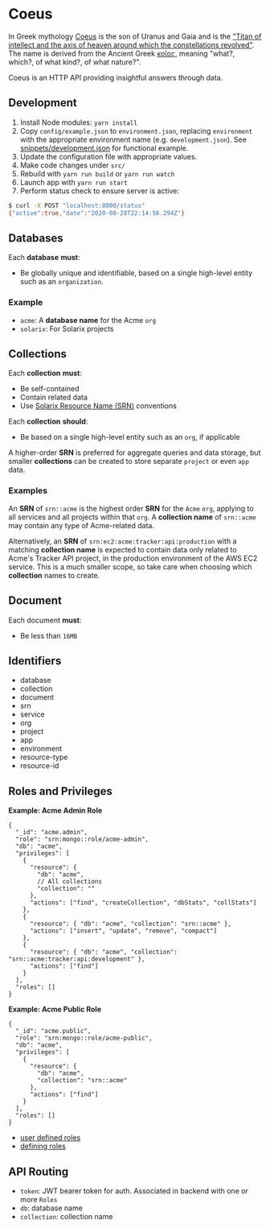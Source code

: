 # Coeus

In Greek mythology [Coeus](https://en.wikipedia.org/wiki/Coeus) is the son of Uranus and Gaia and is the ["Titan of intellect and the axis of heaven around which the constellations revolved"](https://en.wikipedia.org/wiki/List_of_Greek_mythological_figures#Titans_and_Titanesses). The name is derived from the Ancient Greek [κοῖος](https://en.wiktionary.org/wiki/%CE%9A%CE%BF%E1%BF%96%CE%BF%CF%82), meaning "what?, which?, of what kind?, of what nature?".

Coeus is an HTTP API providing insightful answers through data.

## Development

1. Install Node modules: `yarn install`
2. Copy `config/example.json` to `environment.json`, replacing `environment` with the appropriate environment name (e.g. `development.json`).  See [snippets/development.json](https://gitlab.solarixdigital.com/solarix/core/soldata/coeus/snippets/20) for functional example.
3. Update the configuration file with appropriate values.
4. Make code changes under `src/`
5. Rebuild with `yarn run build` or `yarn run watch`
6. Launch app with `yarn run start`
7. Perform status check to ensure server is active:

```bash
$ curl -X POST "localhost:8000/status"
{"active":true,"date":"2020-08-28T22:14:56.294Z"}
```

## Databases

Each **database** **must**:

- Be globally unique and identifiable, based on a single high-level entity such as an `organization`.

### Example

- `acme`: A **database name** for the Acme `org`
- `solarix`: For Solarix projects

## Collections

Each **collection** **must**:

- Be self-contained
- Contain related data
- Use [Solarix Resource Name (SRN)](https://docs.solarix.tools/solarix-resource-names) conventions

Each **collection** **should**:

- Be based on a single high-level entity such as an `org`, if applicable

A higher-order **SRN** is preferred for aggregate queries and data storage, but smaller **collections** can be created to store separate `project` or even `app` data.

### Examples

An **SRN** of `srn::acme` is the highest order **SRN** for the `Acme` `org`, applying to all services and all projects within that `org`. A **collection name** of `srn::acme` may contain any type of Acme-related data.

Alternatively, an **SRN** of `srn:ec2:acme:tracker:api:production` with a matching **collection name** is expected to contain data only related to Acme's Tracker API project, in the production environment of the AWS EC2 service. This is a much smaller scope, so take care when choosing which **collection** names to create.

## Document

Each document **must**:

- Be less than `16MB`

## Identifiers

- database
- collection
- document
- srn
- service
- org
- project
- app
- environment
- resource-type
- resource-id

## Roles and Privileges

**Example: Acme Admin Role**

```json5
{
  "_id": "acme.admin",
  "role": "srn:mongo::role/acme-admin",
  "db": "acme",
  "privileges": [
    {
      "resource": { 
        "db": "acme", 
        // All collections
        "collection": ""
      },
      "actions": ["find", "createCollection", "dbStats", "collStats"]
    },
    {
      "resource": { "db": "acme", "collection": "srn::acme" },
      "actions": ["insert", "update", "remove", "compact"]
    },
    {
      "resource": { "db": "acme", "collection": "srn::acme:tracker:api:development" },
      "actions": ["find"]
    }
  ],
  "roles": []
}
```

**Example: Acme Public Role**

```json5
{
  "_id": "acme.public",
  "role": "srn:mongo::role/acme-public",
  "db": "acme",
  "privileges": [
    {
      "resource": { 
        "db": "acme", 
        "collection": "srn::acme"
      },
      "actions": ["find"]
    }
  ],
  "roles": []
}
```

- [user defined roles](https://docs.mongodb.com/manual/core/security-user-defined-roles/)
- [defining roles](https://docs.mongodb.com/manual/reference/method/db.createRole/#db.createRole)

## API Routing

- `token`: JWT bearer token for auth. Associated in backend with one or more `Roles`
- `db`: database name
- `collection`: collection name